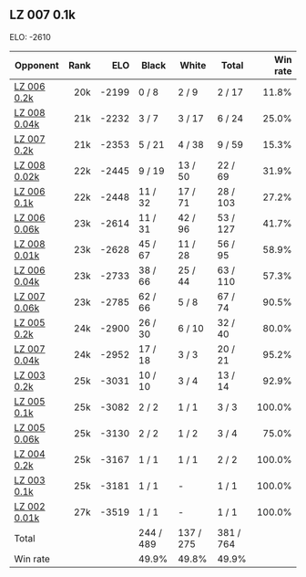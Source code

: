 ## LZ 007 0.1k ##

ELO: -2610

Opponent | Rank | ELO | Black | White | Total | Win rate
---------|-----:|----:|-------|-------|-------|-------:
[LZ 006 0.2k](LZ%20006%200.2k.md) | 20k | -2199 | 0 / 8 | 2 / 9 | 2 / 17 | 11.8%
[LZ 008 0.04k](LZ%20008%200.04k.md) | 21k | -2232 | 3 / 7 | 3 / 17 | 6 / 24 | 25.0%
[LZ 007 0.2k](LZ%20007%200.2k.md) | 21k | -2353 | 5 / 21 | 4 / 38 | 9 / 59 | 15.3%
[LZ 008 0.02k](LZ%20008%200.02k.md) | 22k | -2445 | 9 / 19 | 13 / 50 | 22 / 69 | 31.9%
[LZ 006 0.1k](LZ%20006%200.1k.md) | 22k | -2448 | 11 / 32 | 17 / 71 | 28 / 103 | 27.2%
[LZ 006 0.06k](LZ%20006%200.06k.md) | 23k | -2614 | 11 / 31 | 42 / 96 | 53 / 127 | 41.7%
[LZ 008 0.01k](LZ%20008%200.01k.md) | 23k | -2628 | 45 / 67 | 11 / 28 | 56 / 95 | 58.9%
[LZ 006 0.04k](LZ%20006%200.04k.md) | 23k | -2733 | 38 / 66 | 25 / 44 | 63 / 110 | 57.3%
[LZ 007 0.06k](LZ%20007%200.06k.md) | 23k | -2785 | 62 / 66 | 5 / 8 | 67 / 74 | 90.5%
[LZ 005 0.2k](LZ%20005%200.2k.md) | 24k | -2900 | 26 / 30 | 6 / 10 | 32 / 40 | 80.0%
[LZ 007 0.04k](LZ%20007%200.04k.md) | 24k | -2952 | 17 / 18 | 3 / 3 | 20 / 21 | 95.2%
[LZ 003 0.2k](LZ%20003%200.2k.md) | 25k | -3031 | 10 / 10 | 3 / 4 | 13 / 14 | 92.9%
[LZ 005 0.1k](LZ%20005%200.1k.md) | 25k | -3082 | 2 / 2 | 1 / 1 | 3 / 3 | 100.0%
[LZ 005 0.06k](LZ%20005%200.06k.md) | 25k | -3130 | 2 / 2 | 1 / 2 | 3 / 4 | 75.0%
[LZ 004 0.2k](LZ%20004%200.2k.md) | 25k | -3167 | 1 / 1 | 1 / 1 | 2 / 2 | 100.0%
[LZ 003 0.1k](LZ%20003%200.1k.md) | 25k | -3181 | 1 / 1 | - | 1 / 1 | 100.0%
[LZ 002 0.01k](LZ%20002%200.01k.md) | 27k | -3519 | 1 / 1 | - | 1 / 1 | 100.0%
Total | | | 244 / 489 | 137 / 275 | 381 / 764 | 
Win rate| | | 49.9% | 49.8% | 49.9% | 
